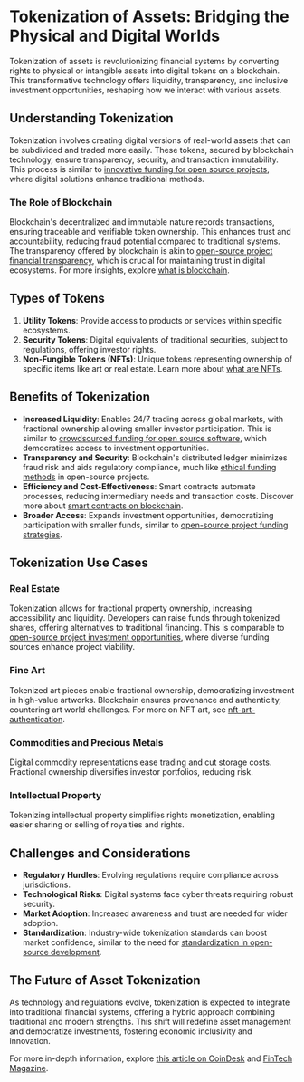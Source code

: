 # Tokenization of Assets: Bridging the Physical and Digital Worlds

Tokenization of assets is revolutionizing financial systems by converting rights to physical or intangible assets into digital tokens on a blockchain. This transformative technology offers liquidity, transparency, and inclusive investment opportunities, reshaping how we interact with various assets.

## Understanding Tokenization

Tokenization involves creating digital versions of real-world assets that can be subdivided and traded more easily. These tokens, secured by blockchain technology, ensure transparency, security, and transaction immutability. This process is similar to [innovative funding for open source projects](https://www.license-token.com/wiki/innovative-funding-for-open-source-projects), where digital solutions enhance traditional methods.

### The Role of Blockchain

Blockchain's decentralized and immutable nature records transactions, ensuring traceable and verifiable token ownership. This enhances trust and accountability, reducing fraud potential compared to traditional systems. The transparency offered by blockchain is akin to [open-source project financial transparency](https://www.license-token.com/wiki/open-source-project-financial-transparency), which is crucial for maintaining trust in digital ecosystems. For more insights, explore [what is blockchain](https://www.license-token.com/wiki/what-is-blockchain).

## Types of Tokens

1. **Utility Tokens**: Provide access to products or services within specific ecosystems.
2. **Security Tokens**: Digital equivalents of traditional securities, subject to regulations, offering investor rights.
3. **Non-Fungible Tokens (NFTs)**: Unique tokens representing ownership of specific items like art or real estate. Learn more about [what are NFTs](https://www.license-token.com/wiki/what-are-nf-ts).

## Benefits of Tokenization

- **Increased Liquidity**: Enables 24/7 trading across global markets, with fractional ownership allowing smaller investor participation. This is similar to [crowdsourced funding for open source software](https://www.license-token.com/wiki/crowdsourced-funding-for-open-source-software), which democratizes access to investment opportunities.
- **Transparency and Security**: Blockchain's distributed ledger minimizes fraud risk and aids regulatory compliance, much like [ethical funding methods](https://www.license-token.com/wiki/ethical-funding-methods) in open-source projects.
- **Efficiency and Cost-Effectiveness**: Smart contracts automate processes, reducing intermediary needs and transaction costs. Discover more about [smart contracts on blockchain](https://www.license-token.com/wiki/smart-contracts-on-blockchain).
- **Broader Access**: Expands investment opportunities, democratizing participation with smaller funds, similar to [open-source project funding strategies](https://www.license-token.com/wiki/open-source-project-funding-strategies).

## Tokenization Use Cases

### Real Estate

Tokenization allows for fractional property ownership, increasing accessibility and liquidity. Developers can raise funds through tokenized shares, offering alternatives to traditional financing. This is comparable to [open-source project investment opportunities](https://www.license-token.com/wiki/open-source-project-investment-opportunities), where diverse funding sources enhance project viability.

### Fine Art

Tokenized art pieces enable fractional ownership, democratizing investment in high-value artworks. Blockchain ensures provenance and authenticity, countering art world challenges. For more on NFT art, see [nft-art-authentication](https://www.license-token.com/wiki/nft-art-authentication).

### Commodities and Precious Metals

Digital commodity representations ease trading and cut storage costs. Fractional ownership diversifies investor portfolios, reducing risk.

### Intellectual Property

Tokenizing intellectual property simplifies rights monetization, enabling easier sharing or selling of royalties and rights.

## Challenges and Considerations

- **Regulatory Hurdles**: Evolving regulations require compliance across jurisdictions.
- **Technological Risks**: Digital systems face cyber threats requiring robust security.
- **Market Adoption**: Increased awareness and trust are needed for wider adoption.
- **Standardization**: Industry-wide tokenization standards can boost market confidence, similar to the need for [standardization in open-source development](https://www.license-token.com/wiki/open-source-development-funding).

## The Future of Asset Tokenization

As technology and regulations evolve, tokenization is expected to integrate into traditional financial systems, offering a hybrid approach combining traditional and modern strengths. This shift will redefine asset management and democratize investments, fostering economic inclusivity and innovation.

For more in-depth information, explore [this article on CoinDesk](https://www.coindesk.com/learn/what-is-asset-tokenization/) and [FinTech Magazine](https://www.fintechmagazine.com/financial-services-finserv/what-is-asset-tokenization-and-how-does-it-work).